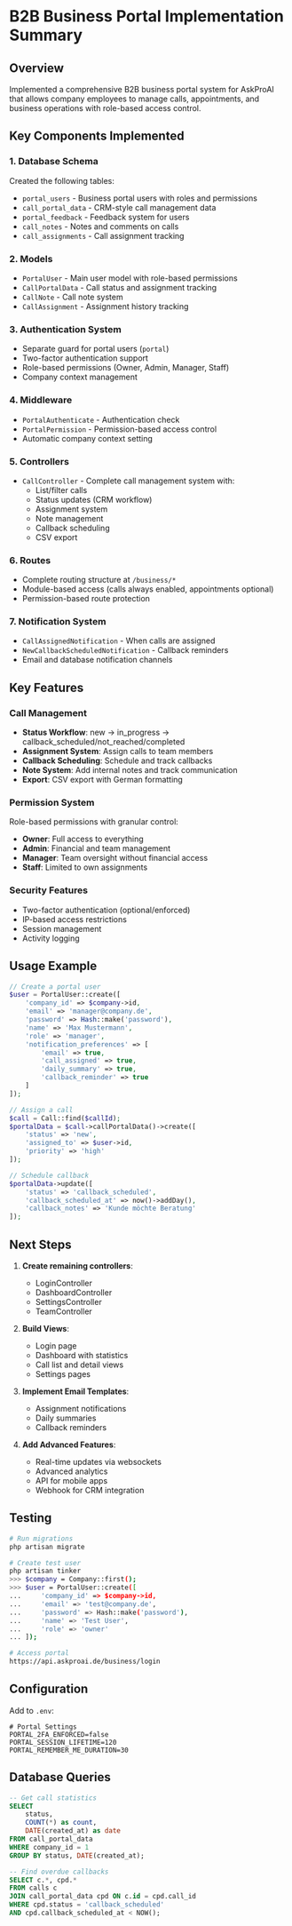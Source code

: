 # B2B Business Portal Implementation Summary

## Overview
Implemented a comprehensive B2B business portal system for AskProAI that allows company employees to manage calls, appointments, and business operations with role-based access control.

## Key Components Implemented

### 1. Database Schema
Created the following tables:
- `portal_users` - Business portal users with roles and permissions
- `call_portal_data` - CRM-style call management data
- `portal_feedback` - Feedback system for users
- `call_notes` - Notes and comments on calls
- `call_assignments` - Call assignment tracking

### 2. Models
- `PortalUser` - Main user model with role-based permissions
- `CallPortalData` - Call status and assignment tracking
- `CallNote` - Call note system
- `CallAssignment` - Assignment history tracking

### 3. Authentication System
- Separate guard for portal users (`portal`)
- Two-factor authentication support
- Role-based permissions (Owner, Admin, Manager, Staff)
- Company context management

### 4. Middleware
- `PortalAuthenticate` - Authentication check
- `PortalPermission` - Permission-based access control
- Automatic company context setting

### 5. Controllers
- `CallController` - Complete call management system with:
  - List/filter calls
  - Status updates (CRM workflow)
  - Assignment system
  - Note management
  - Callback scheduling
  - CSV export

### 6. Routes
- Complete routing structure at `/business/*`
- Module-based access (calls always enabled, appointments optional)
- Permission-based route protection

### 7. Notification System
- `CallAssignedNotification` - When calls are assigned
- `NewCallbackScheduledNotification` - Callback reminders
- Email and database notification channels

## Key Features

### Call Management
- **Status Workflow**: new → in_progress → callback_scheduled/not_reached/completed
- **Assignment System**: Assign calls to team members
- **Callback Scheduling**: Schedule and track callbacks
- **Note System**: Add internal notes and track communication
- **Export**: CSV export with German formatting

### Permission System
Role-based permissions with granular control:
- **Owner**: Full access to everything
- **Admin**: Financial and team management
- **Manager**: Team oversight without financial access
- **Staff**: Limited to own assignments

### Security Features
- Two-factor authentication (optional/enforced)
- IP-based access restrictions
- Session management
- Activity logging

## Usage Example

```php
// Create a portal user
$user = PortalUser::create([
    'company_id' => $company->id,
    'email' => 'manager@company.de',
    'password' => Hash::make('password'),
    'name' => 'Max Mustermann',
    'role' => 'manager',
    'notification_preferences' => [
        'email' => true,
        'call_assigned' => true,
        'daily_summary' => true,
        'callback_reminder' => true
    ]
]);

// Assign a call
$call = Call::find($callId);
$portalData = $call->callPortalData()->create([
    'status' => 'new',
    'assigned_to' => $user->id,
    'priority' => 'high'
]);

// Schedule callback
$portalData->update([
    'status' => 'callback_scheduled',
    'callback_scheduled_at' => now()->addDay(),
    'callback_notes' => 'Kunde möchte Beratung'
]);
```

## Next Steps

1. **Create remaining controllers**:
   - LoginController
   - DashboardController  
   - SettingsController
   - TeamController

2. **Build Views**:
   - Login page
   - Dashboard with statistics
   - Call list and detail views
   - Settings pages

3. **Implement Email Templates**:
   - Assignment notifications
   - Daily summaries
   - Callback reminders

4. **Add Advanced Features**:
   - Real-time updates via websockets
   - Advanced analytics
   - API for mobile apps
   - Webhook for CRM integration

## Testing

```bash
# Run migrations
php artisan migrate

# Create test user
php artisan tinker
>>> $company = Company::first();
>>> $user = PortalUser::create([
...     'company_id' => $company->id,
...     'email' => 'test@company.de',
...     'password' => Hash::make('password'),
...     'name' => 'Test User',
...     'role' => 'owner'
... ]);

# Access portal
https://api.askproai.de/business/login
```

## Configuration

Add to `.env`:
```env
# Portal Settings
PORTAL_2FA_ENFORCED=false
PORTAL_SESSION_LIFETIME=120
PORTAL_REMEMBER_ME_DURATION=30
```

## Database Queries

```sql
-- Get call statistics
SELECT 
    status, 
    COUNT(*) as count,
    DATE(created_at) as date
FROM call_portal_data
WHERE company_id = 1
GROUP BY status, DATE(created_at);

-- Find overdue callbacks
SELECT c.*, cpd.* 
FROM calls c
JOIN call_portal_data cpd ON c.id = cpd.call_id
WHERE cpd.status = 'callback_scheduled'
AND cpd.callback_scheduled_at < NOW();
```